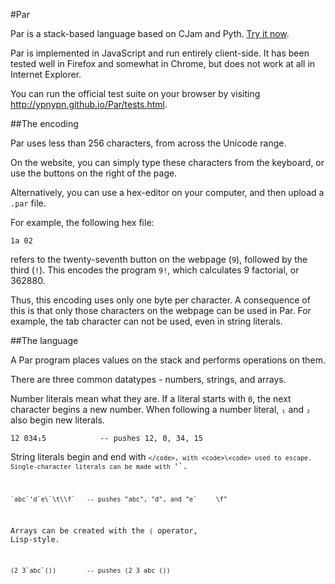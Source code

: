 #Par

Par is a stack-based language based on CJam and Pyth. <a href="http://ypnypn.github.io/Par/index.html">Try it now</a>.

Par is implemented in JavaScript and run entirely client-side. It has been tested well in Firefox and somewhat in Chrome, but does not work at all in Internet Explorer.

You can run the official test suite on your browser by visiting http://ypnypn.github.io/Par/tests.html.

##The encoding

Par uses less than 256 characters, from across the Unicode range.    

On the website, you can simply type these characters from the keyboard, or use the buttons on the right of the page.    

Alternatively, you can use a hex-editor on your computer, and then upload a `.par` file.    

For example, the following hex file:    

    1a 02

refers to the twenty-seventh button on the webpage (`9`), followed by the third (`!`). This encodes the program `9!`, which calculates 9 factorial, or 362880.    

Thus, this encoding uses only one byte per character. A consequence of this is that only those characters on the webpage can be used in Par. For example, the tab character can not be used, even in string literals.    

##The language

A Par program places values on the stack and performs operations on them.    

There are three common datatypes - numbers, strings, and arrays.    

Number literals mean what they are. If a literal starts with `0`, the next character begins a new number. When following a number literal, `₁` and `₂` also begin new literals.    

    12 034₁5            -- pushes 12, 0, 34, 15

String literals begin and end with <code>`</code>, with <code>\<code> used to escape. Single-character literals can be made with `'`.

    `abc`'d`e\`\t\\f`   -- pushes "abc", "d", and "e`     \f"
	
Arrays can be created with the `(` operator, Lisp-style.    

    (2 3`abc`())        -- pushes (2 3 abc ())